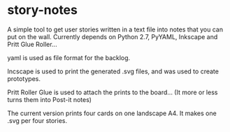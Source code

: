 story-notes
===========

A simple tool to get user stories written in a text file into notes that you can put on the wall. Currently depends on Python 2.7, PyYAML, Inkscape and Pritt Glue Roller...

yaml is used as file format for the backlog.

Incscape is used to print the generated .svg files, and was used to create prototypes.

Pritt Roller Glue is used to attach the prints to the board... (It more or less turns them into Post-it notes)

The current version prints four cards on one landscape A4. It makes one .svg per four stories.
